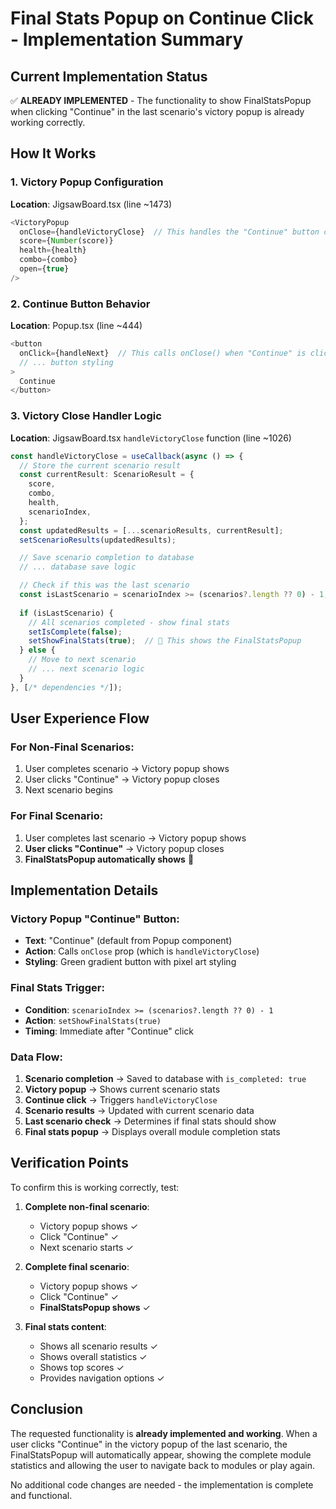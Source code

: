 # Final Stats Popup on Continue Click - Implementation Summary

## Current Implementation Status
✅ **ALREADY IMPLEMENTED** - The functionality to show FinalStatsPopup when clicking "Continue" in the last scenario's victory popup is already working correctly.

## How It Works

### 1. Victory Popup Configuration
**Location**: JigsawBoard.tsx (line ~1473)
```typescript
<VictoryPopup
  onClose={handleVictoryClose}  // This handles the "Continue" button click
  score={Number(score)}
  health={health}
  combo={combo}
  open={true}
/>
```

### 2. Continue Button Behavior
**Location**: Popup.tsx (line ~444)
```typescript
<button
  onClick={handleNext}  // This calls onClose() when "Continue" is clicked
  // ... button styling
>
  Continue
</button>
```

### 3. Victory Close Handler Logic
**Location**: JigsawBoard.tsx `handleVictoryClose` function (line ~1026)
```typescript
const handleVictoryClose = useCallback(async () => {
  // Store the current scenario result
  const currentResult: ScenarioResult = {
    score,
    combo,
    health,
    scenarioIndex,
  };
  const updatedResults = [...scenarioResults, currentResult];
  setScenarioResults(updatedResults);

  // Save scenario completion to database
  // ... database save logic

  // Check if this was the last scenario
  const isLastScenario = scenarioIndex >= (scenarios?.length ?? 0) - 1;
  
  if (isLastScenario) {
    // All scenarios completed - show final stats
    setIsComplete(false);
    setShowFinalStats(true);  // 🎯 This shows the FinalStatsPopup
  } else {
    // Move to next scenario
    // ... next scenario logic
  }
}, [/* dependencies */]);
```

## User Experience Flow

### For Non-Final Scenarios:
1. User completes scenario → Victory popup shows
2. User clicks "Continue" → Victory popup closes
3. Next scenario begins

### For Final Scenario:
1. User completes last scenario → Victory popup shows
2. **User clicks "Continue"** → Victory popup closes
3. **FinalStatsPopup automatically shows** 🎯

## Implementation Details

### Victory Popup "Continue" Button:
- **Text**: "Continue" (default from Popup component)
- **Action**: Calls `onClose` prop (which is `handleVictoryClose`)
- **Styling**: Green gradient button with pixel art styling

### Final Stats Trigger:
- **Condition**: `scenarioIndex >= (scenarios?.length ?? 0) - 1`
- **Action**: `setShowFinalStats(true)`
- **Timing**: Immediate after "Continue" click

### Data Flow:
1. **Scenario completion** → Saved to database with `is_completed: true`
2. **Victory popup** → Shows current scenario stats
3. **Continue click** → Triggers `handleVictoryClose`
4. **Scenario results** → Updated with current scenario data
5. **Last scenario check** → Determines if final stats should show
6. **Final stats popup** → Displays overall module completion stats

## Verification Points

To confirm this is working correctly, test:

1. **Complete non-final scenario**:
   - Victory popup shows ✓
   - Click "Continue" ✓
   - Next scenario starts ✓

2. **Complete final scenario**:
   - Victory popup shows ✓
   - Click "Continue" ✓
   - **FinalStatsPopup shows** ✓

3. **Final stats content**:
   - Shows all scenario results ✓
   - Shows overall statistics ✓
   - Shows top scores ✓
   - Provides navigation options ✓

## Conclusion

The requested functionality is **already implemented and working**. When a user clicks "Continue" in the victory popup of the last scenario, the FinalStatsPopup will automatically appear, showing the complete module statistics and allowing the user to navigate back to modules or play again.

No additional code changes are needed - the implementation is complete and functional.

